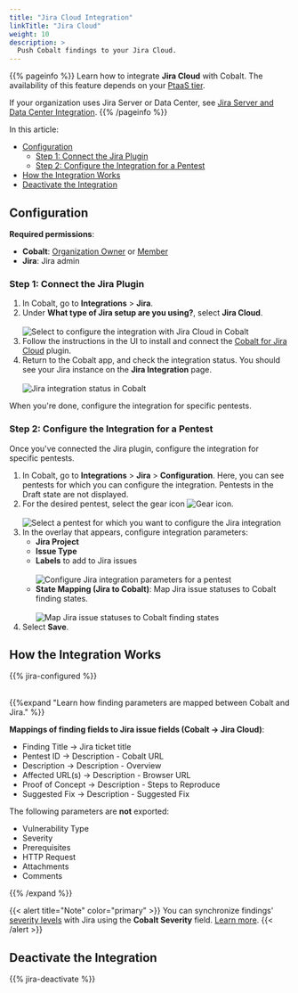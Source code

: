 ```yaml
---
title: "Jira Cloud Integration"
linkTitle: "Jira Cloud"
weight: 10
description: >
  Push Cobalt findings to your Jira Cloud.
---
```


{{% pageinfo %}}
Learn how to integrate **Jira Cloud** with Cobalt. The availability of this feature depends on your [PtaaS tier](/platform-deep-dive/credits/ptaas-tiers/).

If your organization uses Jira Server or Data Center, see [Jira Server and Data Center Integration](/integrations/jira/jira-server-dc/).
{{% /pageinfo %}}

In this article:

- [Configuration](#configuration)
  - [Step 1: Connect the Jira Plugin](#step-1-connect-the-jira-plugin)
  - [Step 2: Configure the Integration for a Pentest](#step-2-configure-the-integration-for-a-pentest)
- [How the Integration Works](#how-the-integration-works)
- [Deactivate the Integration](#deactivate-the-integration)

## Configuration

**Required permissions**:

- **Cobalt**: [Organization Owner](/platform-deep-dive/collaboration/user-roles/#organization-owner) or [Member](/platform-deep-dive/collaboration/user-roles/#organization-member)
- **Jira**: Jira admin

### Step 1: Connect the Jira Plugin

1. In Cobalt, go to **Integrations** > **Jira**.
1. Under **What type of Jira setup are you using?**, select **Jira Cloud**.<br><br>
    ![Select to configure the integration with Jira Cloud in Cobalt](/integrations/configure-jira-cloud-integration.png "Select to configure the integration with Jira Cloud in Cobalt")
1. Follow the instructions in the UI to install and connect the [Cobalt for Jira Cloud](https://marketplace.atlassian.com/apps/1222623/cobalt-for-jira-cloud?hosting=cloud&tab=overview) plugin.
1. Return to the Cobalt app, and check the integration status. You should see your Jira instance on the **Jira Integration** page.<br><br>
    ![Jira integration status in Cobalt](/integrations/jira-integration-status.png "Jira integration status in Cobalt")

When you're done, configure the integration for specific pentests.

### Step 2: Configure the Integration for a Pentest

Once you've connected the Jira plugin, configure the integration for specific pentests.

1. In Cobalt, go to **Integrations** > **Jira** > **Configuration**. Here, you can see pentests for which you can configure the integration. Pentests in the Draft state are not displayed.
1. For the desired pentest, select the gear icon ![Gear icon](/icons/Gear.png "Gear icon").<br><br>
    ![Select a pentest for which you want to configure the Jira integration](/integrations/configure-jira-integration-for-pentest.png "Select a pentest for which you want to configure the Jira integration")
1. In the overlay that appears, configure integration parameters:
    - **Jira Project**
    - **Issue Type**
    - **Labels** to add to Jira issues<br><br>
    ![Configure Jira integration parameters for a pentest](/integrations/jira-configuration-parameters-for-pentest-1.png "Configure Jira integration parameters for a pentest")
    - **State Mapping (Jira to Cobalt)**: Map Jira issue statuses to Cobalt finding states.<br><br>
    ![Map Jira issue statuses to Cobalt finding states](/integrations/jira-configuration-parameters-for-pentest-2.png "Map Jira issue statuses to Cobalt finding states")
1. Select **Save**.

## How the Integration Works

{{% jira-configured %}}

<br>
{{%expand "Learn how finding parameters are mapped between Cobalt and Jira." %}}
<br>

**Mappings of finding fields to Jira issue fields (Cobalt → Jira Cloud)**:

- Finding Title → Jira ticket title
- Pentest ID → Description - Cobalt URL
- Description → Description - Overview
- Affected URL(s) → Description - Browser URL
- Proof of Concept → Description - Steps to Reproduce
- Suggested Fix → Description - Suggested Fix

The following parameters are **not** exported:

- Vulnerability Type
- Severity
- Prerequisites
- HTTP Request
- Attachments
- Comments

{{% /expand %}}

{{< alert title="Note" color="primary" >}}
You can synchronize findings' [severity levels](/platform-deep-dive/pentests/findings/severity-levels/) with Jira using the **Cobalt Severity** field. [Learn more](/integrations/jira/synchronize-severity-levels/).
{{< /alert >}}

## Deactivate the Integration

{{% jira-deactivate %}}
